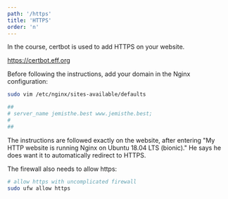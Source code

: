 ```yaml
---
path: '/https'
title: 'HTTPS'
order: 'n'
---
```


In the course, certbot is used to add HTTPS on your website.

https://certbot.eff.org

Before following the instructions, add your domain in the Nginx configuration:

```bash
sudo vim /etc/nginx/sites-available/defaults

##
# server_name jemisthe.best www.jemisthe.best;
#
##
```

The instructions are followed exactly on the website, after entering "My HTTP website is running Nginx on Ubuntu 18.04 LTS (bionic)." He says he does want it to automatically redirect to HTTPS.

The firewall also needs to allow https:

```bash
# allow https with uncomplicated firewall
sudo ufw allow https
```

